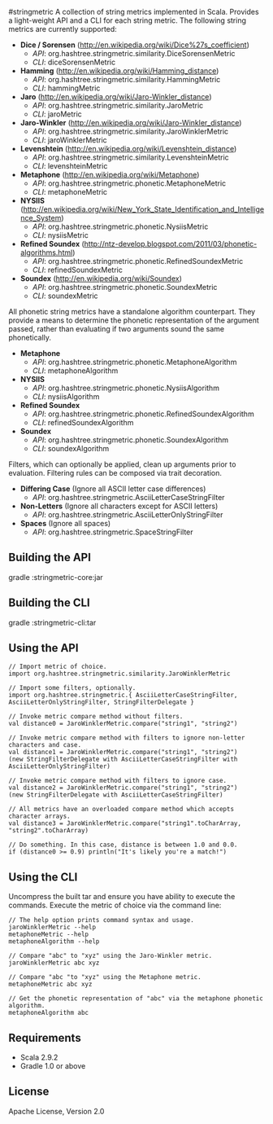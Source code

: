 #stringmetric
A collection of string metrics implemented in Scala. Provides a light-weight API and a CLI for each string metric. The following string metrics are currently supported:

* __Dice / Sorensen__ (<http://en.wikipedia.org/wiki/Dice%27s_coefficient>)
	* _API_: org.hashtree.stringmetric.similarity.DiceSorensenMetric
	* _CLI_: diceSorensenMetric
* __Hamming__ (<http://en.wikipedia.org/wiki/Hamming_distance>)
	* _API_: org.hashtree.stringmetric.similarity.HammingMetric
	* _CLI_: hammingMetric
* __Jaro__ (<http://en.wikipedia.org/wiki/Jaro-Winkler_distance>)
	* _API_: org.hashtree.stringmetric.similarity.JaroMetric
	* _CLI_: jaroMetric
* __Jaro-Winkler__ (<http://en.wikipedia.org/wiki/Jaro-Winkler_distance>)
	* _API_: org.hashtree.stringmetric.similarity.JaroWinklerMetric
	* _CLI_: jaroWinklerMetric
* __Levenshtein__ (<http://en.wikipedia.org/wiki/Levenshtein_distance>)
	* _API_: org.hashtree.stringmetric.similarity.LevenshteinMetric
	* _CLI_: levenshteinMetric
* __Metaphone__ (<http://en.wikipedia.org/wiki/Metaphone>)
	* _API_: org.hashtree.stringmetric.phonetic.MetaphoneMetric
	* _CLI_: metaphoneMetric
* __NYSIIS__ (<http://en.wikipedia.org/wiki/New_York_State_Identification_and_Intelligence_System>)
	* _API_: org.hashtree.stringmetric.phonetic.NysiisMetric
	* _CLI_: nysiisMetric
* __Refined Soundex__ (<http://ntz-develop.blogspot.com/2011/03/phonetic-algorithms.html>)
	* _API_: org.hashtree.stringmetric.phonetic.RefinedSoundexMetric
	* _CLI_: refinedSoundexMetric
* __Soundex__ (<http://en.wikipedia.org/wiki/Soundex>)
	* _API_: org.hashtree.stringmetric.phonetic.SoundexMetric
	* _CLI_: soundexMetric

All phonetic string metrics have a standalone algorithm counterpart. They provide a means to determine the phonetic representation of the argument passed, rather than evaluating if two arguments sound the same phonetically.

* __Metaphone__
	* _API_: org.hashtree.stringmetric.phonetic.MetaphoneAlgorithm
	* _CLI_: metaphoneAlgorithm
* __NYSIIS__
	* _API_: org.hashtree.stringmetric.phonetic.NysiisAlgorithm
	* _CLI_: nysiisAlgorithm
* __Refined Soundex__
	* _API_: org.hashtree.stringmetric.phonetic.RefinedSoundexAlgorithm
	* _CLI_: refinedSoundexAlgorithm
* __Soundex__
	* _API_: org.hashtree.stringmetric.phonetic.SoundexAlgorithm
	* _CLI_: soundexAlgorithm

Filters, which can optionally be applied, clean up arguments prior to evaluation. Filtering rules can be composed via trait decoration.

* __Differing Case__ (Ignore all ASCII letter case differences)
	* _API_: org.hashtree.stringmetric.AsciiLetterCaseStringFilter
* __Non-Letters__ (Ignore all characters except for ASCII letters)
	* _API_: org.hashtree.stringmetric.AsciiLetterOnlyStringFilter
* __Spaces__ (Ignore all spaces)
	* _API_: org.hashtree.stringmetric.SpaceStringFilter

## Building the API
gradle :stringmetric-core:jar

## Building the CLI
gradle :stringmetric-cli:tar

## Using the API
`// Import metric of choice.`  
`import org.hashtree.stringmetric.similarity.JaroWinklerMetric`  

`// Import some filters, optionally.`  
`import org.hashtree.stringmetric.{ AsciiLetterCaseStringFilter, AsciiLetterOnlyStringFilter, StringFilterDelegate }`  

`// Invoke metric compare method without filters.`  
`val distance0 = JaroWinklerMetric.compare("string1", "string2")`

`// Invoke metric compare method with filters to ignore non-letter characters and case.`  
`val distance1 = JaroWinklerMetric.compare("string1", "string2")`  
`(new StringFilterDelegate with AsciiLetterCaseStringFilter with AsciiLetterOnlyStringFilter)`

`// Invoke metric compare method with filters to ignore case.`  
`val distance2 = JaroWinklerMetric.compare("string1", "string2")`  
`(new StringFilterDelegate with AsciiLetterCaseStringFilter)`

`// All metrics have an overloaded compare method which accepts character arrays.`  
`val distance3 = JaroWinklerMetric.compare("string1".toCharArray, "string2".toCharArray)`

`// Do something. In this case, distance is between 1.0 and 0.0.`  
`if (distance0 >= 0.9) println("It's likely you're a match!")`

## Using the CLI
Uncompress the built tar and ensure you have ability to execute the commands. Execute the metric of choice via the command line:

`// The help option prints command syntax and usage.`  
`jaroWinklerMetric --help`  
`metaphoneMetric --help`  
`metaphoneAlgorithm --help`  

`// Compare "abc" to "xyz" using the Jaro-Winkler metric.`  
`jaroWinklerMetric abc xyz`  

`// Compare "abc "to "xyz" using the Metaphone metric.`  
`metaphoneMetric abc xyz`  

`// Get the phonetic representation of "abc" via the metaphone phonetic algorithm.`  
`metaphoneAlgorithm abc`  

## Requirements
* Scala 2.9.2
* Gradle 1.0 or above

## License
Apache License, Version 2.0